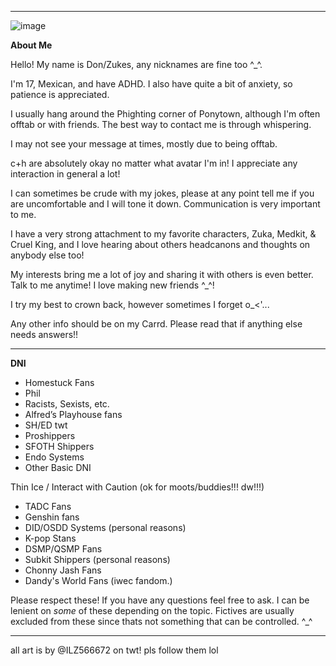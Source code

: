 -----------------------------------------------------------------------------------------------
![image](https://github.com/Donnvr/Donnvr/assets/173856323/0235849c-1294-40f4-a64d-d82d49a26075)


**About Me**

Hello! My name is Don/Zukes, any nicknames are fine too ^_^.

I'm 17, Mexican, and have ADHD. I also have quite a bit of anxiety, so patience is appreciated.

I usually hang around the Phighting corner of Ponytown, although I'm often offtab or with friends. The best way to contact me is through whispering.

I may not see your message at times, mostly due to being offtab.

c+h are absolutely okay no matter what avatar I'm in! I appreciate any interaction in general a lot!

I can sometimes be crude with my jokes, please at any point tell me if you are uncomfortable and I will tone it down. Communication is very important to me.


I have a very strong attachment to my favorite characters, Zuka, Medkit, & Cruel King, and I love hearing about others headcanons and thoughts on anybody else too!

My interests bring me a lot of joy and sharing it with others is even better. Talk to me anytime! I love making new friends ^_^!

I try my best to crown back, however sometimes I forget o_<'...

Any other info should be on my Carrd. Please read that if anything else needs answers!!

-----------------------------------------------------------------------------------------------

**DNI**

- Homestuck Fans
- Phil
- Racists, Sexists, etc.
- Alfred’s Playhouse fans
- SH/ED twt
- Proshippers
- SFOTH Shippers
- Endo Systems
- Other Basic DNI

Thin Ice / Interact with Caution (ok for moots/buddies!!! dw!!!)
- TADC Fans
- Genshin fans
- DID/OSDD Systems (personal reasons)
- K-pop Stans
- DSMP/QSMP Fans
- Subkit Shippers (personal reasons)
- Chonny Jash Fans
- Dandy's World Fans (iwec fandom.) 

Please respect these! If you have any questions feel free to ask. I can be lenient on *some* of these depending on the topic. Fictives are usually excluded from these since thats not something that can be controlled. ^_^

-----------------------------------------------------------------------------------------------

all art is by @ILZ566672 on twt! pls follow them lol
